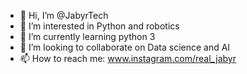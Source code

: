 - 👋 Hi, I’m @JabyrTech
- 👀 I’m interested in Python and robotics
- 🌱 I’m currently learning python 3
- 💞️ I’m looking to collaborate on Data science and AI
- 📫 How to reach me: www.instagram.com/real_jabyr

<!---
JabyrTech/JabyrTech is a ✨ special ✨ repository because its `README.md` (this file) appears on your GitHub profile.
You can click the Preview link to take a look at your changes.
--->
